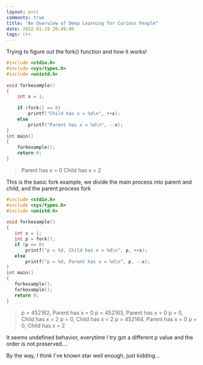 ```yaml
---
layout: post
comments: true
title: "An Overview of Deep Learning for Curious People"
date: 2022-01-19 20:49:00
tags: c++
---
```


Trying to figure out the fork() function and how it works!

```cpp
#include <stdio.h>
#include <sys/types.h>
#include <unistd.h>
  
void forkexample()
{
    int x = 1;
  
    if (fork() == 0)
        printf("Child has x = %d\n", ++x);
    else
        printf("Parent has x = %d\n", --x);
}
int main()
{
    forkexample();
    return 0;
}
```

> Parent has x = 0
> Child has x = 2
 
 This is the basic fork example, we divide the main process into parent and child, and the parent process fork 
 
 
 ```cpp
#include <stdio.h>
#include <sys/types.h>
#include <unistd.h>
  
void forkexample()
{
    int x = 1;
    int p = fork();
    if (p == 0)
        printf("p = %d, Child has x = %d\n", p, ++x);
    else
        printf("p = %d, Parent has x = %d\n", p, --x);
}
int main()
{
    forkexample();
    forkexample();
    return 0;
}
```

> p = 452162, Parent has x = 0
> p = 452163, Parent has x = 0
> p = 0, Child has x = 2
> p = 0, Child has x = 2
> p = 452164, Parent has x = 0
> p = 0, Child has x = 2

 It seems undefined behavior, everytime I try got a different p value and the order is not preserved....

 By the way, I think I've known star well enough, just kidding...
